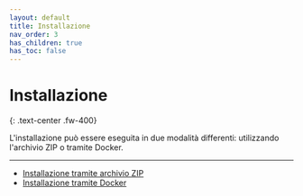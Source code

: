 ```yaml
---
layout: default
title: Installazione
nav_order: 3
has_children: true
has_toc: false
---
```


# Installazione
{: .text-center .fw-400}

L'installazione può essere eseguita in due modalità differenti: utilizzando
l'archivio ZIP o tramite Docker.

---

  - [Installazione tramite archivio ZIP](/install-zip.md)
  - [Installazione tramite Docker](/install-docker.md)
